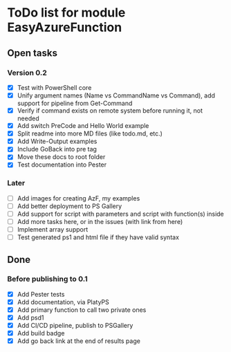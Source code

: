 # ToDo list for module EasyAzureFunction

## Open tasks

### Version 0.2

- [x] Test with PowerShell core
- [x] Unify argument names (Name vs CommandName vs Command), add support for pipeline from Get-Command
- [x] Verify if command exists on remote system before running it, not needed
- [x] Add switch PreCode and Hello World example
- [x] Split readme into more MD files (like todo.md, etc.)
- [x] Add Write-Output examples
- [x] Include GoBack into pre tag
- [x] Move these docs to root folder
- [x] Test documentation into Pester

### Later

- [ ] Add images for creating AzF, my examples
- [ ] Add better deployment to PS Gallery
- [ ] Add support for script with parameters and script with function(s) inside
- [ ] Add more tasks here, or in the issues (with link from here)
- [ ] Implement array support
- [ ] Test generated ps1 and html file if they have valid syntax

## Done

### Before publishing to 0.1

- [x] Add Pester tests
- [x] Add documentation, via PlatyPS
- [x] Add primary function to call two private ones
- [x] Add psd1
- [x] Add CI/CD pipeline, publish to PSGallery
- [x] Add build badge
- [x] Add go back link at the end of results page
